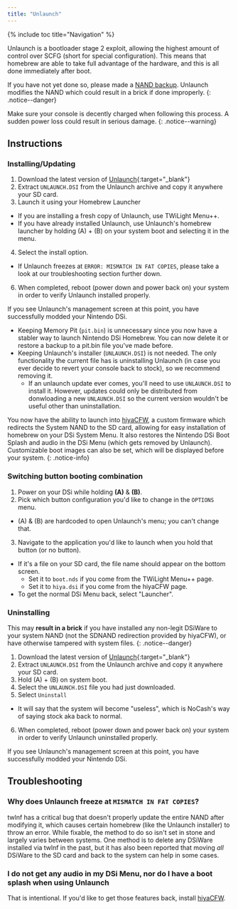 ```yaml
---
title: "Unlaunch"
---
```


{% include toc title="Navigation" %}

Unlaunch is a bootloader stage 2 exploit, allowing the highest amount of control over SCFG (short for special configuration). This means that homebrew are able to take full advantage of the hardware, and this is all done immediately after boot.

If you have not yet done so, please made a [NAND backup](dump-nand). Unlaunch modifies the NAND which could result in a brick if done improperly.
{: .notice--danger}

Make sure your console is decently charged when following this process. A sudden power loss could result in serious damage.
{: .notice--warning}

## Instructions
### Installing/Updating
1. Download the latest version of [Unlaunch](https://problemkaputt.de/unlaunch.zip){:target="_blank"}
2. Extract `UNLAUNCH.DSI` from the Unlaunch archive and copy it anywhere your SD card.
3. Launch it using your Homebrew Launcher
  - If you are installing a fresh copy of Unlaunch, use TWiLight Menu++.
  - If you have already installed Unlaunch, use Unlaunch's homebrew launcher by holding (A) + (B) on your system boot and selecting it in the menu.
4. Select the install option.
  - If Unlaunch freezes at `ERROR: MISMATCH IN FAT COPIES`, please take a look at our troubleshooting section further down.
6. When completed, reboot (power down and power back on) your system in order to verify Unlaunch installed properly.

If you see Unlaunch's management screen at this point, you have successfully modded your Nintendo DSi.

- Keeping Memory Pit (`pit.bin`) is unnecessary since you now have a stabler way to launch Nintendo DSi Homebrew. You can now delete it or restore a backup to a pit.bin file you've made before.
- Keeping Unlaunch's installer (`UNLAUNCH.DSI`) is not needed. The only functionality the current file has is uninstalling Unlaunch (in case you ever decide to revert your console back to stock), so we recommend removing it.
  - If an unlaunch update ever comes, you'll need to use `UNLAUNCH.DSI` to install it. However, updates could only be distributed from donwloading a new `UNLAUNCH.DSI` so the current version wouldn't be useful other than uninstallation.

You now have the ability to launch into [hiyaCFW](hiyacfw), a custom firmware which redirects the System NAND to the SD card, allowing for easy installation of homebrew on your DSi System Menu. It also restores the Nintendo DSi Boot Splash and audio in the DSi Menu (which gets removed by Unlaunch). Customizable boot images can also be set, which will be displayed before your system.
{: .notice-info}

### Switching button booting combination
1. Power on your DSi while holding **(A)** & **(B)**.
2. Pick which button configuration you'd like to change in the `OPTIONS` menu.
  - (A) & (B) are hardcoded to open Unlaunch's menu; you can't change that.
3. Navigate to the application you'd like to launch when you hold that button (or no button).
  - If it's a file on your SD card, the file name should appear on the bottom screen.
    - Set it to `boot.nds` if you come from the TWiLight Menu++ page.
    - Set it to `hiya.dsi` if you come from the hiyaCFW page.
  - To get the normal DSi Menu back, select "Launcher".

### Uninstalling
This may **result in a brick** if you have installed any non-legit DSiWare to your system NAND (not the SDNAND redirection provided by hiyaCFW), or have otherwise tampered with system files.
{: .notice--danger}

1. Download the latest version of [Unlaunch](https://problemkaputt.de/unlaunch.zip){:target="_blank"}
2. Extract `UNLAUNCH.DSI` from the Unlaunch archive and copy it anywhere your SD card.
3. Hold (A) + (B) on system boot.
4. Select the `UNLAUNCH.DSI` file you had just downloaded.
5. Select `Uninstall`
  - It will say that the system will become "useless", which is NoCash's way of saying stock aka back to normal.
6. When completed, reboot (power down and power back on) your system in order to verify Unlaunch uninstalled properly.

If you see Unlaunch's management screen at this point, you have successfully modded your Nintendo DSi.

## Troubleshooting

### Why does Unlaunch freeze at `MISMATCH IN FAT COPIES`?
twlnf has a critical bug that doesn't properly update the entire NAND after modifying it, which causes certain homebrew (like the Unlaunch installer) to throw an error. While fixable, the method to do so isn't set in stone and largely varies between systems. One method is to delete any DSiWare installed via twlnf in the past, but it has also been reported that moving *all* DSiWare to the SD card and back to the system can help in some cases.

### I do not get any audio in my DSi Menu, nor do I have a boot splash when using Unlaunch
That is intentional. If you'd like to get those features back, install [hiyaCFW](hiyacfw).

